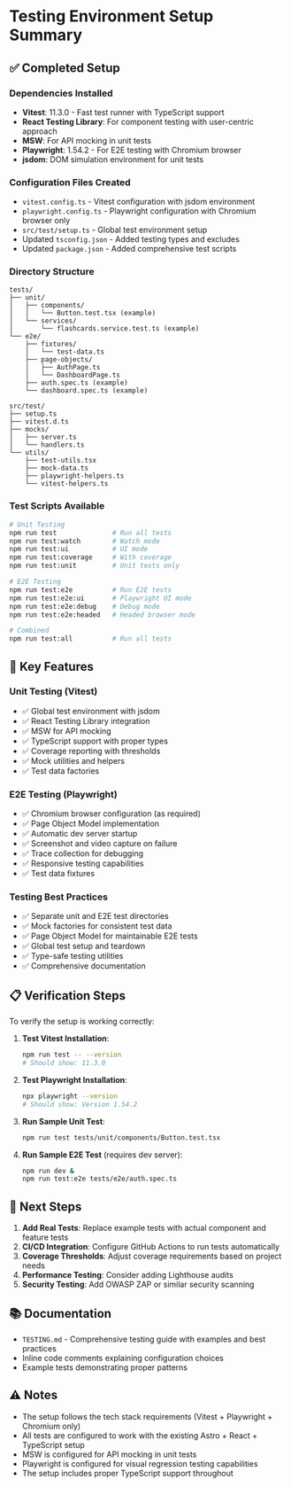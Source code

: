 # Testing Environment Setup Summary

## ✅ Completed Setup

### Dependencies Installed
- **Vitest**: 11.3.0 - Fast test runner with TypeScript support
- **React Testing Library**: For component testing with user-centric approach
- **MSW**: For API mocking in unit tests
- **Playwright**: 1.54.2 - For E2E testing with Chromium browser
- **jsdom**: DOM simulation environment for unit tests

### Configuration Files Created
- `vitest.config.ts` - Vitest configuration with jsdom environment
- `playwright.config.ts` - Playwright configuration with Chromium browser only
- `src/test/setup.ts` - Global test environment setup
- Updated `tsconfig.json` - Added testing types and excludes
- Updated `package.json` - Added comprehensive test scripts

### Directory Structure
```
tests/
├── unit/
│   ├── components/
│   │   └── Button.test.tsx (example)
│   └── services/
│       └── flashcards.service.test.ts (example)
└── e2e/
    ├── fixtures/
    │   └── test-data.ts
    ├── page-objects/
    │   ├── AuthPage.ts
    │   └── DashboardPage.ts
    ├── auth.spec.ts (example)
    └── dashboard.spec.ts (example)

src/test/
├── setup.ts
├── vitest.d.ts
├── mocks/
│   ├── server.ts
│   └── handlers.ts
└── utils/
    ├── test-utils.tsx
    ├── mock-data.ts
    ├── playwright-helpers.ts
    └── vitest-helpers.ts
```

### Test Scripts Available
```bash
# Unit Testing
npm run test              # Run all tests
npm run test:watch        # Watch mode
npm run test:ui           # UI mode
npm run test:coverage     # With coverage
npm run test:unit         # Unit tests only

# E2E Testing
npm run test:e2e          # Run E2E tests
npm run test:e2e:ui       # Playwright UI mode
npm run test:e2e:debug    # Debug mode
npm run test:e2e:headed   # Headed browser mode

# Combined
npm run test:all          # Run all tests
```

## 🔧 Key Features

### Unit Testing (Vitest)
- ✅ Global test environment with jsdom
- ✅ React Testing Library integration
- ✅ MSW for API mocking
- ✅ TypeScript support with proper types
- ✅ Coverage reporting with thresholds
- ✅ Mock utilities and helpers
- ✅ Test data factories

### E2E Testing (Playwright)
- ✅ Chromium browser configuration (as required)
- ✅ Page Object Model implementation
- ✅ Automatic dev server startup
- ✅ Screenshot and video capture on failure
- ✅ Trace collection for debugging
- ✅ Responsive testing capabilities
- ✅ Test data fixtures

### Testing Best Practices
- ✅ Separate unit and E2E test directories
- ✅ Mock factories for consistent test data
- ✅ Page Object Model for maintainable E2E tests
- ✅ Global test setup and teardown
- ✅ Type-safe testing utilities
- ✅ Comprehensive documentation

## 📋 Verification Steps

To verify the setup is working correctly:

1. **Test Vitest Installation**:
   ```bash
   npm run test -- --version
   # Should show: 11.3.0
   ```

2. **Test Playwright Installation**:
   ```bash
   npx playwright --version
   # Should show: Version 1.54.2
   ```

3. **Run Sample Unit Test**:
   ```bash
   npm run test tests/unit/components/Button.test.tsx
   ```

4. **Run Sample E2E Test** (requires dev server):
   ```bash
   npm run dev &
   npm run test:e2e tests/e2e/auth.spec.ts
   ```

## 🚀 Next Steps

1. **Add Real Tests**: Replace example tests with actual component and feature tests
2. **CI/CD Integration**: Configure GitHub Actions to run tests automatically
3. **Coverage Thresholds**: Adjust coverage requirements based on project needs
4. **Performance Testing**: Consider adding Lighthouse audits
5. **Security Testing**: Add OWASP ZAP or similar security scanning

## 📚 Documentation

- `TESTING.md` - Comprehensive testing guide with examples and best practices
- Inline code comments explaining configuration choices
- Example tests demonstrating proper patterns

## ⚠️ Notes

- The setup follows the tech stack requirements (Vitest + Playwright + Chromium only)
- All tests are configured to work with the existing Astro + React + TypeScript setup
- MSW is configured for API mocking in unit tests
- Playwright is configured for visual regression testing capabilities
- The setup includes proper TypeScript support throughout
